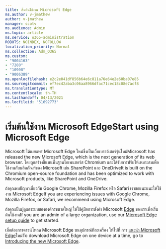 ```yaml
---
title: เริ่มต้นใช้งาน Microsoft Edge
ms.author: v-jmathew
author: v-jmathew
manager: scotv
ms.audience: Admin
ms.topic: article
ms.service: o365-administration
ROBOTS: NOINDEX, NOFOLLOW
localization_priority: Normal
ms.collection: Adm_O365
ms.custom:
- "9004163"
- "7280"
- "10908"
- "9006389"
ms.openlocfilehash: e2c2e041df856b64e6c811a76e64e2e60ba07e85
ms.sourcegitcommit: ef7ec42aba3c06aa8966dfac71cec18c08e7acf8
ms.translationtype: MT
ms.contentlocale: th-TH
ms.lasthandoff: 04/13/2021
ms.locfileid: "51692773"
---
```

# <a name="start-using-microsoft-edge"></a><span data-ttu-id="3a6bb-102">เริ่มต้นใช้งาน Microsoft Edge</span><span class="sxs-lookup"><span data-stu-id="3a6bb-102">Start using Microsoft Edge</span></span>

<span data-ttu-id="3a6bb-103">Microsoft ได้เผยแพร่ Microsoft Edge ใหม่ซึ่งเป็นเว็บเบราว์เซอร์รุ่นใหม่</span><span class="sxs-lookup"><span data-stu-id="3a6bb-103">Microsoft has released the new Microsoft Edge, which is the next generation of its web browser.</span></span> <span data-ttu-id="3a6bb-104">โดยถูกสร้างขึ้นบนพื้นฐานโอเพนซอร์ส Chromium และได้รับการปรับให้เหมาะสมเพื่อใช้งานกับผลิตภัณฑ์ของ Microsoft เช่น SharePoint และ OneDrive</span><span class="sxs-lookup"><span data-stu-id="3a6bb-104">It is built on the Chromium open-source foundation and has been optimized to work with Microsoft products, like SharePoint and OneDrive.</span></span>

<span data-ttu-id="3a6bb-105">ถ้าคุณพบปัญหาเกี่ยวกับ Google Chrome, Mozilla Firefox หรือ Safari เราขอแนะนนะให้ใช้งาน Microsoft Edge</span><span class="sxs-lookup"><span data-stu-id="3a6bb-105">If you are experiencing issues with Google Chrome, Mozilla Firefox, or Safari, we recommend using Microsoft Edge.</span></span>

<span data-ttu-id="3a6bb-106">ถ้าคุณเป็นผู้ดูแลระบบขององค์กรขนาดใหญ่ ให้ใช้คู่มือการตั้งค่า Microsoft [Edge](https://go.microsoft.com/fwlink/?linkid=2142423) ของเราเพื่อเริ่มต้นใช้งาน</span><span class="sxs-lookup"><span data-stu-id="3a6bb-106">If you are an admin of a large organization, use our [Microsoft Edge setup guide](https://go.microsoft.com/fwlink/?linkid=2142423) to get started.</span></span>

<span data-ttu-id="3a6bb-107">เมื่อต้องการดาวน์โหลด Microsoft Edge บนอุปกรณ์ทีละเครื่อง ให้ไปที่ การ [แนะนํา Microsoft Edge](https://go.microsoft.com/fwlink/?linkid=2141049)ใหม่</span><span class="sxs-lookup"><span data-stu-id="3a6bb-107">To download Microsoft Edge on one device at a time, go to [Introducing the new Microsoft Edge](https://go.microsoft.com/fwlink/?linkid=2141049).</span></span>
